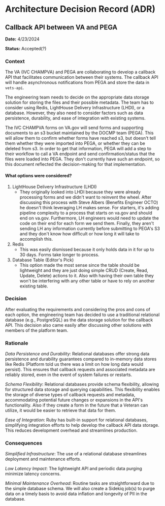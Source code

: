 # Architecture Decision Record (ADR)
## Callback API between VA and PEGA
**Date:** 4/23/2024

**Status:** Accepted(?)

### Context
The VA (IVC CHAMPVA) and PEGA are collaborating to develop a callback API that facilitates communication between their systems. The callback API will handle asynchronous notifications from PEGA and store the data in `vets-api`.

The engineering team needs to decide on the appropriate data storage solution for storing the files and their possible metadata. The team has to consider using Redis, LightHouse Delivery Infrastructure (LHDI), or a database. However, they also need to consider factors such as data persistence, durability, and ease of integration with existing systems.

The IVC CHAMPVA forms on VA.gov will send forms and supporting documents to an s3 bucket maintained by the DOCMP team (PEGA). This will allow them to confirm whether forms have reached s3, but doesn't tell them whether they were imported into PEGA, or whether they can be deleted from s3. In order to get that information, PEGA will add a step to their workflow to call a VA endpoint and send confirmation/status that the files were loaded into PEGA. They don't currently have such an endpoint, so this document reflected the decision-making for that implementation.

#### What options were considered?
1. LightHouse Delivery Infrastructure (LHDI)
   - They originally looked into LHDI because they were already processing forms and we didn't want to reinvent the wheel. After discussing this process with Steve Albers (Benefits Engineer OCTO) 
     he doesn't think leveraging LH makes sense. For starters, it's adding pipeline complexity to a process that starts on va.gov and should end on va.gov. Furthermore, LH engineers would need 
     to update the code on their end for each form we send them. Finally, they aren't sending LH any information currently before submitting to PEGA's S3 and they don't know how difficult or how 
     long it will take to accomplish this.
2. Redis
   - This was easily dismissed because it only holds data in it for up to 30 days. Forms take longer to process.
3. Database Table (Editor's Pick)
   - This option made the most sense since the table should be lightweight and they are just doing simple CRUD (Create, Read, Update, Delete) actions to it. Also with having their own table they 
     won't be interfering with any other table or have to rely on another existing table.

### Decision
After evaluating the requirements and considering the pros and cons of each option, the engineering team has decided to use a traditional relational database (e.g., PostgreSQL) as the data storage solution for the callback API. This decision also came easily after discussing other solutions with members of the platform team.

### Rationale
_Data Persistence and Durability_: Relational databases offer strong data persistence and durability guarantees compared to in-memory data stores like Redis (Platform told us there was a limit on how long data would persist). This ensures that callback requests and associated metadata are reliably stored, even in the event of system failures or restarts.

_Schema Flexibility_: Relational databases provide schema flexibility, allowing for structured data storage and querying capabilities. This flexibility enables the storage of diverse types of callback requests and metadata, accommodating potential future changes or expansions in the API's functionality. Also if they create a form in the future that a Veteran can utilize, it would be easier to retrieve that data for them.

_Ease of Integration_: Ruby has built-in support for relational databases, simplifying integration efforts to help develop the callback API data storage. This reduces development overhead and streamlines production.

### Consequences
_Simplified Infrastructure_: The use of a relational database streamlines deployment and maintenance efforts.

_Low Latency Impact_: The lightweight API and periodic data purging minimize latency concerns.

_Minimal Maintenance Overhead_: Routine tasks are straightforward due to the simple database schema. We will also create a Sidekiq job(s) to purge data on a timely basis to avoid data inflation and longevity of PII in the database.
